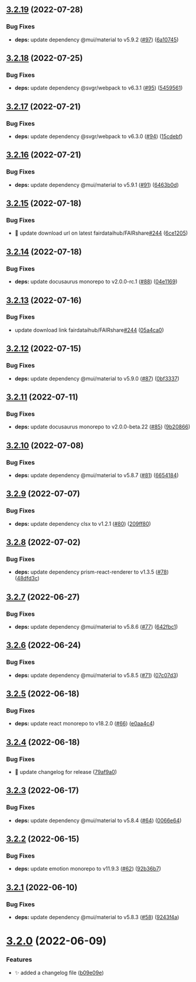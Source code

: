 ## [3.2.19](https://github.com/fairdataihub/FAIRshare-Docs/compare/v3.2.18...v3.2.19) (2022-07-28)


### Bug Fixes

* **deps:** update dependency @mui/material to v5.9.2 ([#97](https://github.com/fairdataihub/FAIRshare-Docs/issues/97)) ([6a10745](https://github.com/fairdataihub/FAIRshare-Docs/commit/6a107452fb94303fc3e5a5f83888719d825d9b27))

## [3.2.18](https://github.com/fairdataihub/FAIRshare-Docs/compare/v3.2.17...v3.2.18) (2022-07-25)

### Bug Fixes

- **deps:** update dependency @svgr/webpack to v6.3.1 ([#95](https://github.com/fairdataihub/FAIRshare-Docs/issues/95)) ([5459561](https://github.com/fairdataihub/FAIRshare-Docs/commit/545956115d23cdccdbb7f00909861f5082992896))

## [3.2.17](https://github.com/fairdataihub/FAIRshare-Docs/compare/v3.2.16...v3.2.17) (2022-07-21)

### Bug Fixes

- **deps:** update dependency @svgr/webpack to v6.3.0 ([#94](https://github.com/fairdataihub/FAIRshare-Docs/issues/94)) ([15cdebf](https://github.com/fairdataihub/FAIRshare-Docs/commit/15cdebf0f6c44c249c28efb3211be2ddfe0a82b5))

## [3.2.16](https://github.com/fairdataihub/FAIRshare-Docs/compare/v3.2.15...v3.2.16) (2022-07-21)

### Bug Fixes

- **deps:** update dependency @mui/material to v5.9.1 ([#91](https://github.com/fairdataihub/FAIRshare-Docs/issues/91)) ([6463b0d](https://github.com/fairdataihub/FAIRshare-Docs/commit/6463b0dffd63f3a6ac2f0269be28102de469eb7e))

## [3.2.15](https://github.com/fairdataihub/FAIRshare-Docs/compare/v3.2.14...v3.2.15) (2022-07-18)

### Bug Fixes

- 🐛 update download url on latest fairdataihub/FAIRshare[#244](https://github.com/fairdataihub/FAIRshare-Docs/issues/244) ([6ce1205](https://github.com/fairdataihub/FAIRshare-Docs/commit/6ce1205e3034a57f440b2b3ff0615d8aca02e92a))

## [3.2.14](https://github.com/fairdataihub/FAIRshare-Docs/compare/v3.2.13...v3.2.14) (2022-07-18)

### Bug Fixes

- **deps:** update docusaurus monorepo to v2.0.0-rc.1 ([#88](https://github.com/fairdataihub/FAIRshare-Docs/issues/88)) ([04e1169](https://github.com/fairdataihub/FAIRshare-Docs/commit/04e11694c71b84b22c2ce3afef3b813b3f924fe1))

## [3.2.13](https://github.com/fairdataihub/FAIRshare-Docs/compare/v3.2.12...v3.2.13) (2022-07-16)

### Bug Fixes

- update download link fairdataihub/FAIRshare[#244](https://github.com/fairdataihub/FAIRshare-Docs/issues/244) ([05a4ca0](https://github.com/fairdataihub/FAIRshare-Docs/commit/05a4ca02de7934833ce4c1f432abac94013c7c67))

## [3.2.12](https://github.com/fairdataihub/FAIRshare-Docs/compare/v3.2.11...v3.2.12) (2022-07-15)

### Bug Fixes

- **deps:** update dependency @mui/material to v5.9.0 ([#87](https://github.com/fairdataihub/FAIRshare-Docs/issues/87)) ([0bf3337](https://github.com/fairdataihub/FAIRshare-Docs/commit/0bf333733547b9dc3c69ee925ea072357e4faf18))

## [3.2.11](https://github.com/fairdataihub/FAIRshare-Docs/compare/v3.2.10...v3.2.11) (2022-07-11)

### Bug Fixes

- **deps:** update docusaurus monorepo to v2.0.0-beta.22 ([#85](https://github.com/fairdataihub/FAIRshare-Docs/issues/85)) ([9b20866](https://github.com/fairdataihub/FAIRshare-Docs/commit/9b20866a7c78a5cce3342724b6e5496a13d257a3))

## [3.2.10](https://github.com/fairdataihub/FAIRshare-Docs/compare/v3.2.9...v3.2.10) (2022-07-08)

### Bug Fixes

- **deps:** update dependency @mui/material to v5.8.7 ([#81](https://github.com/fairdataihub/FAIRshare-Docs/issues/81)) ([6654184](https://github.com/fairdataihub/FAIRshare-Docs/commit/6654184f9b31ed15258a2508ddf37c6abc7a9099))

## [3.2.9](https://github.com/fairdataihub/FAIRshare-Docs/compare/v3.2.8...v3.2.9) (2022-07-07)

### Bug Fixes

- **deps:** update dependency clsx to v1.2.1 ([#80](https://github.com/fairdataihub/FAIRshare-Docs/issues/80)) ([209ff80](https://github.com/fairdataihub/FAIRshare-Docs/commit/209ff8050b9626f756d760dd4505a80534127de1))

## [3.2.8](https://github.com/fairdataihub/FAIRshare-Docs/compare/v3.2.7...v3.2.8) (2022-07-02)

### Bug Fixes

- **deps:** update dependency prism-react-renderer to v1.3.5 ([#78](https://github.com/fairdataihub/FAIRshare-Docs/issues/78)) ([48dfd3c](https://github.com/fairdataihub/FAIRshare-Docs/commit/48dfd3caf53e12e721b3f5d7cbd3b479989ad7c4))

## [3.2.7](https://github.com/fairdataihub/FAIRshare-Docs/compare/v3.2.6...v3.2.7) (2022-06-27)

### Bug Fixes

- **deps:** update dependency @mui/material to v5.8.6 ([#77](https://github.com/fairdataihub/FAIRshare-Docs/issues/77)) ([642fbc1](https://github.com/fairdataihub/FAIRshare-Docs/commit/642fbc146682fe54d956ccd14017f22260dd160f))

## [3.2.6](https://github.com/fairdataihub/FAIRshare-Docs/compare/v3.2.5...v3.2.6) (2022-06-24)

### Bug Fixes

- **deps:** update dependency @mui/material to v5.8.5 ([#71](https://github.com/fairdataihub/FAIRshare-Docs/issues/71)) ([07c07d3](https://github.com/fairdataihub/FAIRshare-Docs/commit/07c07d3381c6459b78630105a5fc15877572e891))

## [3.2.5](https://github.com/fairdataihub/FAIRshare-Docs/compare/v3.2.4...v3.2.5) (2022-06-18)

### Bug Fixes

- **deps:** update react monorepo to v18.2.0 ([#66](https://github.com/fairdataihub/FAIRshare-Docs/issues/66)) ([e0aa4c4](https://github.com/fairdataihub/FAIRshare-Docs/commit/e0aa4c417d43aaad97fad45abb83ef163f97a1bc))

## [3.2.4](https://github.com/fairdataihub/FAIRshare-Docs/compare/v3.2.3...v3.2.4) (2022-06-18)

### Bug Fixes

- 🐛 update changelog for release ([79af9a0](https://github.com/fairdataihub/FAIRshare-Docs/commit/79af9a0dcb4522d2536726aabbfc65ec450c6f6d))

## [3.2.3](https://github.com/fairdataihub/FAIRshare-Docs/compare/v3.2.2...v3.2.3) (2022-06-17)

### Bug Fixes

- **deps:** update dependency @mui/material to v5.8.4 ([#64](https://github.com/fairdataihub/FAIRshare-Docs/issues/64)) ([0066e64](https://github.com/fairdataihub/FAIRshare-Docs/commit/0066e64c1fd30670a0acd2f3ded40257f6e6e552))

## [3.2.2](https://github.com/fairdataihub/FAIRshare-Docs/compare/v3.2.1...v3.2.2) (2022-06-15)

### Bug Fixes

- **deps:** update emotion monorepo to v11.9.3 ([#62](https://github.com/fairdataihub/FAIRshare-Docs/issues/62)) ([92b36b7](https://github.com/fairdataihub/FAIRshare-Docs/commit/92b36b7de5e2afcd6abc28633c9afef5f77ba226))

## [3.2.1](https://github.com/fairdataihub/FAIRshare-Docs/compare/v3.2.0...v3.2.1) (2022-06-10)

### Bug Fixes

- **deps:** update dependency @mui/material to v5.8.3 ([#58](https://github.com/fairdataihub/FAIRshare-Docs/issues/58)) ([9243f4a](https://github.com/fairdataihub/FAIRshare-Docs/commit/9243f4a798b9f31676665fc20ae6c31c5c7f21f5))

# [3.2.0](https://github.com/fairdataihub/FAIRshare-Docs/compare/v3.1.0...v3.2.0) (2022-06-09)

### Features

- ✨ added a changelog file ([b09e09e](https://github.com/fairdataihub/FAIRshare-Docs/commit/b09e09e70459ec5832f81f95788b1c2624c9eee5))
